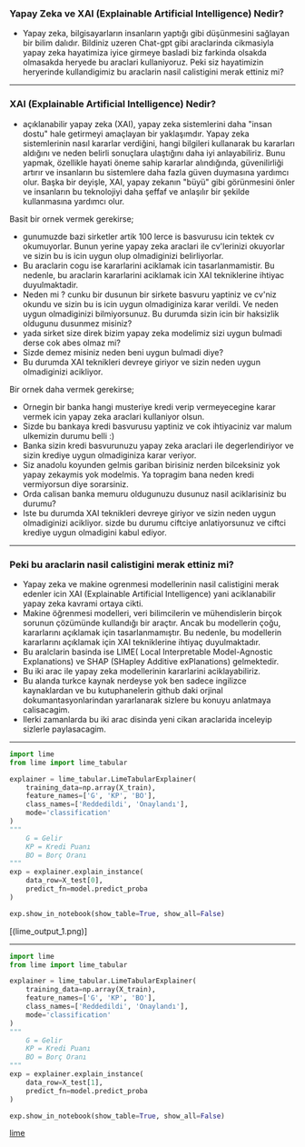 ### Yapay Zeka ve XAI (Explainable Artificial Intelligence) Nedir?

- Yapay zeka, bilgisayarların insanların yaptığı gibi düşünmesini sağlayan bir bilim dalıdır. Bildiniz uzeren Chat-gpt gibi araclarinda cikmasiyla yapay zeka hayatimiza iyice girmeye basladi biz farkinda olsakda olmasakda heryede bu araclari kullaniyoruz. Peki siz hayatimizin heryerinde kullandigimiz bu araclarin nasil calistigini merak ettiniz mi?

---

### XAI (Explainable Artificial Intelligence) Nedir?

- açıklanabilir yapay zeka (XAI), yapay zeka sistemlerini daha "insan dostu" hale getirmeyi amaçlayan bir yaklaşımdır. Yapay zeka sistemlerinin nasıl kararlar verdiğini, hangi bilgileri kullanarak bu kararları aldığını ve neden belirli sonuçlara ulaştığını daha iyi anlayabiliriz. Bunu yapmak, özellikle hayati öneme sahip kararlar alındığında, güvenilirliği artırır ve insanların bu sistemlere daha fazla güven duymasına yardımcı olur. Başka bir deyişle, XAI, yapay zekanın "büyü" gibi görünmesini önler ve insanların bu teknolojiyi daha şeffaf ve anlaşılır bir şekilde kullanmasına yardımcı olur.

Basit bir ornek vermek gerekirse;

- gunumuzde bazi sirketler artik 100 lerce is basvurusu icin tektek cv okumuyorlar. Bunun yerine yapay zeka araclari ile cv'lerinizi okuyorlar ve sizin bu is icin uygun olup olmadiginizi belirliyorlar.
- Bu araclarin cogu ise kararlarini aciklamak icin tasarlanmamistir. Bu nedenle, bu araclarin kararlarini aciklamak icin XAI tekniklerine ihtiyac duyulmaktadir.
- Neden mi ? cunku bir dusunun bir sirkete basvuru yaptiniz ve cv'niz okundu ve sizin bu is icin uygun olmadiginiza karar verildi. Ve neden uygun olmadiginizi bilmiyorsunuz. Bu durumda sizin icin bir haksizlik oldugunu dusunmez misiniz?
- yada sirket size direk bizim yapay zeka modelimiz sizi uygun bulmadi derse cok abes olmaz mi?
- Sizde demez misiniz neden beni uygun bulmadi diye?
- Bu durumda XAI teknikleri devreye giriyor ve sizin neden uygun olmadiginizi acikliyor.

Bir ornek daha vermek gerekirse;

- Ornegin bir banka hangi musteriye kredi verip vermeyecegine karar vermek icin yapay zeka araclari kullaniyor olsun.
- Sizde bu bankaya kredi basvurusu yaptiniz ve cok ihtiyaciniz var malum ulkemizin durumu belli :)
- Banka sizin kredi basvurunuzu yapay zeka araclari ile degerlendiriyor ve sizin krediye uygun olmadiginiza karar veriyor.
- Siz anadolu koyunden gelmis gariban birisiniz nerden bilceksiniz yok yapay zekaymis yok modelmis. Ya topragim bana neden kredi vermiyorsun diye sorarsiniz.
- Orda calisan banka memuru oldugunuzu dusunuz nasil aciklarisiniz bu durumu?
- Iste bu durumda XAI teknikleri devreye giriyor ve sizin neden uygun olmadiginizi acikliyor. sizde bu durumu ciftciye anlatiyorsunuz ve ciftci krediye uygun olmadigini kabul ediyor.

---

### Peki bu araclarin nasil calistigini merak ettiniz mi?

- Yapay zeka ve makine ogrenmesi modellerinin nasil calistigini merak edenler icin XAI (Explainable Artificial Intelligence) yani aciklanabilir yapay zeka kavrami ortaya cikti.
- Makine öğrenmesi modelleri, veri bilimcilerin ve mühendislerin birçok sorunun çözümünde kullandığı bir araçtır. Ancak bu modellerin çoğu, kararlarını açıklamak için tasarlanmamıştır. Bu nedenle, bu modellerin kararlarını açıklamak için XAI tekniklerine ihtiyaç duyulmaktadır.
- Bu aralclarin basinda ise LIME( Local Interpretable Model-Agnostic Explanations) ve SHAP (SHapley Additive exPlanations) gelmektedir.
- Bu iki arac ile yapay zeka modellerinin kararlarini aciklayabiliriz.
- Bu alanda turkce kaynak nerdeyse yok ben sadece ingilizce kaynaklardan ve bu kutuphanelerin github daki orjinal dokumantasyonlarindan yararlanarak sizlere bu konuyu anlatmaya calisacagim.
- Ilerki zamanlarda bu iki arac disinda yeni cikan araclarida inceleyip sizlerle paylasacagim.

---

```python
import lime
from lime import lime_tabular

explainer = lime_tabular.LimeTabularExplainer(
    training_data=np.array(X_train),
    feature_names=['G', 'KP', 'BO'],
    class_names=['Reddedildi', 'Onaylandı'],
    mode='classification'
)
"""
    G = Gelir
    KP = Kredi Puanı
    BO = Borç Oranı
"""
exp = explainer.explain_instance(
    data_row=X_test[0],
    predict_fn=model.predict_proba
)

exp.show_in_notebook(show_table=True, show_all=False)
```

[(lime_output_1.png)]

---

```python
import lime
from lime import lime_tabular

explainer = lime_tabular.LimeTabularExplainer(
    training_data=np.array(X_train),
    feature_names=['G', 'KP', 'BO'],
    class_names=['Reddedildi', 'Onaylandı'],
    mode='classification'
)
"""
    G = Gelir
    KP = Kredi Puanı
    BO = Borç Oranı
"""
exp = explainer.explain_instance(
    data_row=X_test[1],
    predict_fn=model.predict_proba
)

exp.show_in_notebook(show_table=True, show_all=False)
```

[lime](lime_output_2.png)

